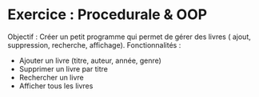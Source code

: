 # Exercice : Procedurale & OOP
Objectif : Créer un petit programme qui permet de gérer des livres (
    ajout, 
    suppression, 
    recherche, 
    affichage).
Fonctionnalités :
- Ajouter un livre (titre, auteur, année, genre)
- Supprimer un livre par titre
- Rechercher un livre
- Afficher tous les livres